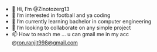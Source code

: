 - 👋 Hi, I’m @Zinotozerg13 
- 👀 I’m interested in football and ya coding
- 🌱 I’m currently learning bachelor in computer engineering
- 💞️ I’m looking to collaborate on any simple project
- 📫 How to reach me ... u can gmail me in my acc @ron.ranjit998@gmail.com

<!---
Zinotozerg13/Zinotozerg13 is a ✨ special ✨ repository because its `README.md` (this file) appears on your GitHub profile.
You can click the Preview link to take a look at your changes.
--->

